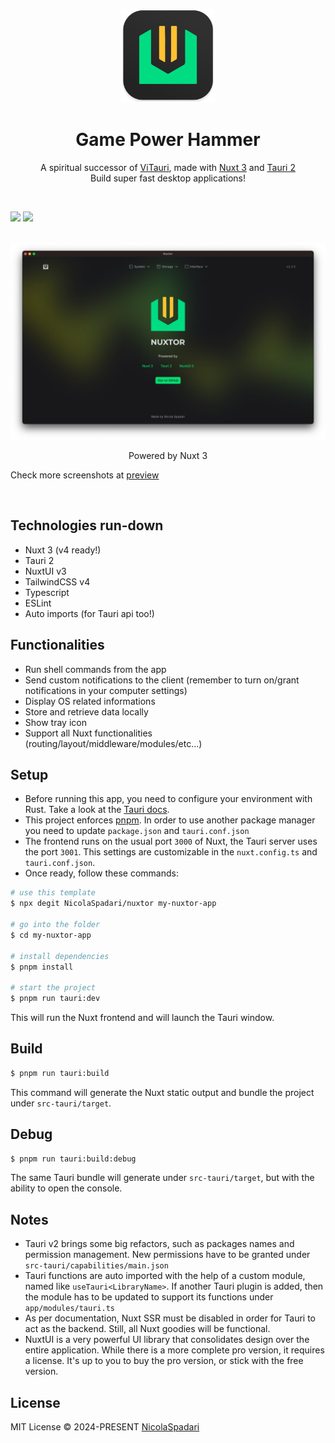 <p align="center">
    <img width="150" src="./public/logo.png" alt="logo">
</p>
<h1 align="center">Game Power Hammer</h1>
<p align="center">
A spiritual successor of <a href="https://github.com/NicolaSpadari/vitauri">ViTauri</a>, made with <a href="https://nuxt.com">Nuxt 3</a> and <a href="https://v2.tauri.app">Tauri 2</a>
<br>
Build super fast desktop applications!
</p>

<br />

<p float="left">
	<img src="https://img.shields.io/github/package-json/v/NicolaSpadari/nuxtor" />
	<img src="https://img.shields.io/github/license/NicolaSpadari/nuxtor" />
</p>

<br />

<div align="center">
<img src="./public/screenshot.png">
</div>

<p align="center">Powered by Nuxt 3</p>

Check more screenshots at [preview](https://github.com/NicolaSpadari/nuxtor/blob/main/preview.md)

<br />

## Technologies run-down

- Nuxt 3 (v4 ready!)
- Tauri 2
- NuxtUI v3
- TailwindCSS v4
- Typescript
- ESLint
- Auto imports (for Tauri api too!)

## Functionalities

- Run shell commands from the app
- Send custom notifications to the client (remember to turn on/grant notifications in your computer settings)
- Display OS related informations
- Store and retrieve data locally
- Show tray icon
- Support all Nuxt functionalities (routing/layout/middleware/modules/etc...)

## Setup

  - Before running this app, you need to configure your environment with Rust. Take a look at the [Tauri docs](https://v2.tauri.app/start/prerequisites).
  - This project enforces [pnpm](https://pnpm.io). In order to use another package manager you need to update `package.json` and `tauri.conf.json`
  - The frontend runs on the usual port `3000` of Nuxt, the Tauri server uses the port `3001`. This settings are customizable in the `nuxt.config.ts` and `tauri.conf.json`.
  - Once ready, follow these commands:

  ```sh
  # use this template
  $ npx degit NicolaSpadari/nuxtor my-nuxtor-app

  # go into the folder
  $ cd my-nuxtor-app

  # install dependencies
  $ pnpm install

  # start the project
  $ pnpm run tauri:dev
  ```

  This will run the Nuxt frontend and will launch the Tauri window.

## Build

  ```sh
  $ pnpm run tauri:build
  ```

This command will generate the Nuxt static output and bundle the project under `src-tauri/target`.

## Debug

  ```sh
  $ pnpm run tauri:build:debug
  ```

The same Tauri bundle will generate under `src-tauri/target`, but with the ability to open the console.

## Notes

- Tauri v2 brings some big refactors, such as packages names and permission management. New permissions have to be granted under `src-tauri/capabilities/main.json`
- Tauri functions are auto imported with the help of a custom module, named like `useTauri<LibraryName>`. If another Tauri plugin is added, then the module has to be updated to support its functions under `app/modules/tauri.ts`
- As per documentation, Nuxt SSR must be disabled in order for Tauri to act as the backend. Still, all Nuxt goodies will be functional.
- NuxtUI is a very powerful UI library that consolidates design over the entire application. While there is a more complete pro version, it requires a license. It's up to you to buy the pro version, or stick with the free version.

## License

MIT License © 2024-PRESENT [NicolaSpadari](https://github.com/NicolaSpadari)
